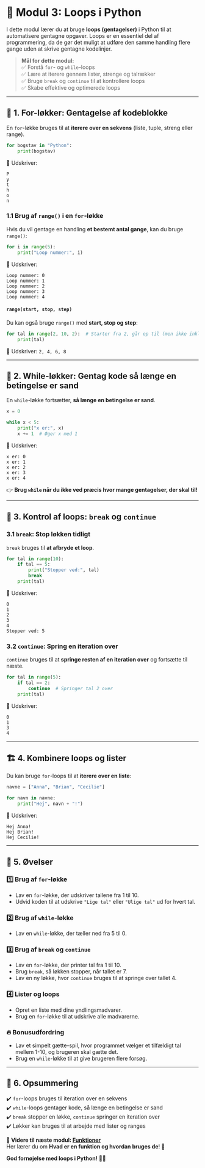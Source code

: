 # 🔄 **Modul 3: Loops i Python**  

I dette modul lærer du at bruge **loops (gentagelser)** i Python til at automatisere gentagne opgaver. Loops er en essentiel del af programmering, da de gør det muligt at udføre den samme handling flere gange uden at skrive gentagne kodelinjer.  

> **Mål for dette modul:**  
> ✅ Forstå `for`- og `while`-loops  
> ✅ Lære at iterere gennem lister, strenge og talrækker  
> ✅ Bruge `break` og `continue` til at kontrollere loops  
> ✅ Skabe effektive og optimerede loops  

---

## 🔁 **1. For-løkker: Gentagelse af kodeblokke**  

En `for`-løkke bruges til at **iterere over en sekvens** (liste, tuple, streng eller range).

```python
for bogstav in "Python":
    print(bogstav)
```
📌 Udskriver:
```
P
y
t
h
o
n
```

### 1.1 Brug af `range()` i en `for`-løkke  

Hvis du vil gentage en handling **et bestemt antal gange**, kan du bruge `range()`:

```python
for i in range(5):
    print("Loop nummer:", i)
```
📌 Udskriver:
```
Loop nummer: 0
Loop nummer: 1
Loop nummer: 2
Loop nummer: 3
Loop nummer: 4
```

#### `range(start, stop, step)`  

Du kan også bruge `range()` med **start, stop og step**:

```python
for tal in range(2, 10, 2):  # Starter fra 2, går op til (men ikke inkl.) 10, springer 2 over
    print(tal)
```
📌 Udskriver: `2, 4, 6, 8`  

---

## 🔁 **2. While-løkker: Gentag kode så længe en betingelse er sand**  

En `while`-løkke fortsætter, **så længe en betingelse er sand**.

```python
x = 0

while x < 5:
    print("x er:", x)
    x += 1  # Øger x med 1
```
📌 Udskriver:
```
x er: 0
x er: 1
x er: 2
x er: 3
x er: 4
```

👉 **Brug `while` når du ikke ved præcis hvor mange gentagelser, der skal til!**  

---

## 🚨 **3. Kontrol af loops: `break` og `continue`**  

### 3.1 `break`: Stop løkken tidligt  
`break` bruges til **at afbryde et loop**.

```python
for tal in range(10):
    if tal == 5:
        print("Stopper ved:", tal)
        break
    print(tal)
```
📌 Udskriver:
```
0
1
2
3
4
Stopper ved: 5
```

### 3.2 `continue`: Spring en iteration over  
`continue` bruges til at **springe resten af en iteration over** og fortsætte til næste.

```python
for tal in range(5):
    if tal == 2:
        continue  # Springer tal 2 over
    print(tal)
```
📌 Udskriver:
```
0
1
3
4
```

---

## 🏗 **4. Kombinere loops og lister**  

Du kan bruge `for`-loops til at **iterere over en liste**:

```python
navne = ["Anna", "Brian", "Cecilie"]

for navn in navne:
    print("Hej", navn + "!")
```
📌 Udskriver:
```
Hej Anna!
Hej Brian!
Hej Cecilie!
```

---

## 🎯 **5. Øvelser**  

### 1️⃣ **Brug af `for`-løkke**
- Lav en `for`-løkke, der udskriver tallene fra 1 til 10.
- Udvid koden til at udskrive `"Lige tal"` eller `"Ulige tal"` ud for hvert tal.

### 2️⃣ **Brug af `while`-løkke**
- Lav en `while`-løkke, der tæller ned fra 5 til 0.

### 3️⃣ **Brug af `break` og `continue`**
- Lav en `for`-løkke, der printer tal fra 1 til 10.
- Brug `break`, så løkken stopper, når tallet er 7.
- Lav en ny løkke, hvor `continue` bruges til at springe over tallet 4.

### 4️⃣ **Lister og loops**
- Opret en liste med dine yndlingsmadvarer.
- Brug en `for`-løkke til at udskrive alle madvarerne.

### 🔥 **Bonusudfordring**
- Lav et simpelt gætte-spil, hvor programmet vælger et tilfældigt tal mellem 1-10, og brugeren skal gætte det.
- Brug en `while`-løkke til at give brugeren flere forsøg.

---

## 🚀 **6. Opsummering**
✔️ `for`-loops bruges til iteration over en sekvens  
✔️ `while`-loops gentager kode, så længe en betingelse er sand  
✔️ `break` stopper en løkke, `continue` springer en iteration over  
✔️ Løkker kan bruges til at arbejde med lister og ranges  

**📌 Videre til næste modul: [Funktioner](2.3-Funktioner.md)**  
Her lærer du om **Hvad er en funktion og hvordan bruges de**! 📁  

**God fornøjelse med loops i Python!** 🔄🐍  
